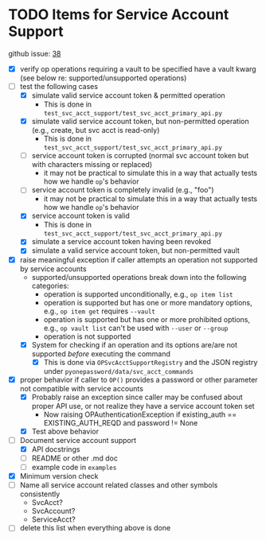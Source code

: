 # TODO Items for Service Account Support

github issue: [38](https://github.com/zcutlip/pyonepassword/issues/38)

- [x] verify op operations requiring a vault to be specified have a vault kwarg (see below re: supported/unsupported operations)
- [ ] test the following cases
  - [x] simulate valid service account token & permitted operation
    * This is done in `test_svc_acct_support/test_svc_acct_primary_api.py`
  - [x] simulate valid service account token, but non-permitted operation (e.g., create, but svc acct is read-only)
    * This is done in `test_svc_acct_support/test_svc_acct_primary_api.py`
  - [ ] service account token is corrupted (normal svc account token but with characters missing or replaced)
    * it may not be practical to simulate this in a way that actually tests how we handle `op`'s behavior
  - [ ] service account token is completely invalid (e.g., "foo")
    * it may not be practical to simulate this in a way that actually tests how we handle `op`'s behavior
  - [x] service account token is valid
    * This is done in `test_svc_acct_support/test_svc_acct_primary_api.py`
  - [x] simulate a service account token having been revoked
  - [x] simulate a valid service account token, but non-permitted vault
- [x] raise meaningful exception if caller attempts an operation not supported by service accounts
  * supported/unsupported operations break down into the following categories:
    * operation is supported unconditionally, e.g., `op item list`
    * operation is supported but has one or more mandatory options, e.g., `op item get` requires `--vault`
    * operation is supported but has one or more prohibited options, e.g., `op vault list` can't be used with `--user` or `--group`
    * operation is not supported
  - [x] System for checking if an operation and its options are/are not supported *before* executing the command
    - [x] This is done via `OPSvcAcctSupportRegistry` and the JSON registry under `pyonepassword/data/svc_acct_commands`
- [x] proper behavior if caller to `OP()` provides a password or other parameter not compatible with service accounts
  - [x] Probably raise an exception since caller may be confused about proper API use, or not realize they have a service account token set
    * Now raising OPAuthenticationException if existing_auth == EXISTING_AUTH_REQD and password != None
  - [x] Test above behavior
- [ ] Document service account support
  - [x] API docstrings
  - [ ] README or other .md doc
  - [ ] example code in `examples`
- [x] Minimum version check
- [ ] Name all service account related classes and other symbols consistently
  * SvcAcct?
  * SvcAccount?
  * ServiceAcct?
- [ ] delete this list when everything above is done
